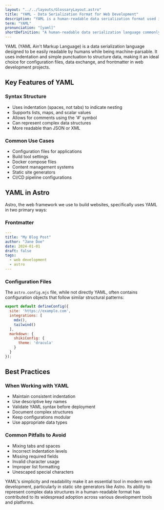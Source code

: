 ```yaml
---
layout: "../../layouts/GlossaryLayout.astro"
title: "YAML - Data Serialization Format for Web Development"
description: "YAML is a human-readable data serialization format used in web development for configuration files and frontmatter. Learn how YAML works and its implementation in Astro."
term: "YAML"
pronunciation: "[yaml]"
shortDefinition: "A human-readable data serialization language commonly used for configuration files and frontmatter in static site generators."
---
```


YAML (YAML Ain't Markup Language) is a data serialization language designed to be easily readable by humans while being machine-parsable. It uses indentation and simple punctuation to structure data, making it an ideal choice for configuration files, data exchange, and frontmatter in web development projects.

## Key Features of YAML

### Syntax Structure
- Uses indentation (spaces, not tabs) to indicate nesting
- Supports lists, maps, and scalar values
- Allows for comments using the '#' symbol
- Can represent complex data structures
- More readable than JSON or XML

### Common Use Cases
- Configuration files for applications
- Build tool settings
- Docker compose files
- Content management systems
- Static site generators
- CI/CD pipeline configurations

## YAML in Astro

Astro, the web framework we use to build websites, specifically uses YAML in two primary ways:

### Frontmatter
```yaml
---
title: "My Blog Post"
author: "Jane Doe"
date: 2024-01-01
draft: false
tags: 
  - web development
  - astro
---
```

### Configuration Files
The `astro.config.mjs` file, while not directly YAML, often contains configuration objects that follow similar structural patterns:

```javascript
export default defineConfig({
  site: 'https://example.com',
  integrations: [
    mdx(),
    tailwind()
  ],
  markdown: {
    shikiConfig: {
      theme: 'dracula'
    }
  }
});
```

## Best Practices

### When Working with YAML
- Maintain consistent indentation
- Use descriptive key names
- Validate YAML syntax before deployment
- Document complex structures
- Keep configurations modular
- Use appropriate data types

### Common Pitfalls to Avoid
- Mixing tabs and spaces
- Incorrect indentation levels
- Missing required fields
- Invalid character usage
- Improper list formatting
- Unescaped special characters

YAML's simplicity and readability make it an essential tool in modern web development, particularly in static site generators like Astro. Its ability to represent complex data structures in a human-readable format has contributed to its widespread adoption across various development tools and platforms.
